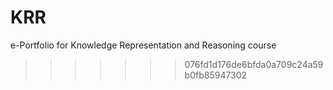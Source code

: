 # KRR
e-Portfolio for Knowledge Representation and Reasoning course
>>>>>>> 076fd1d176de6bfda0a709c24a59b0fb85947302
